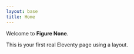 ```yaml
---
layout: base
title: Home
---
```


Welcome to **Figure None**.

This is your first real Eleventy page using a layout.